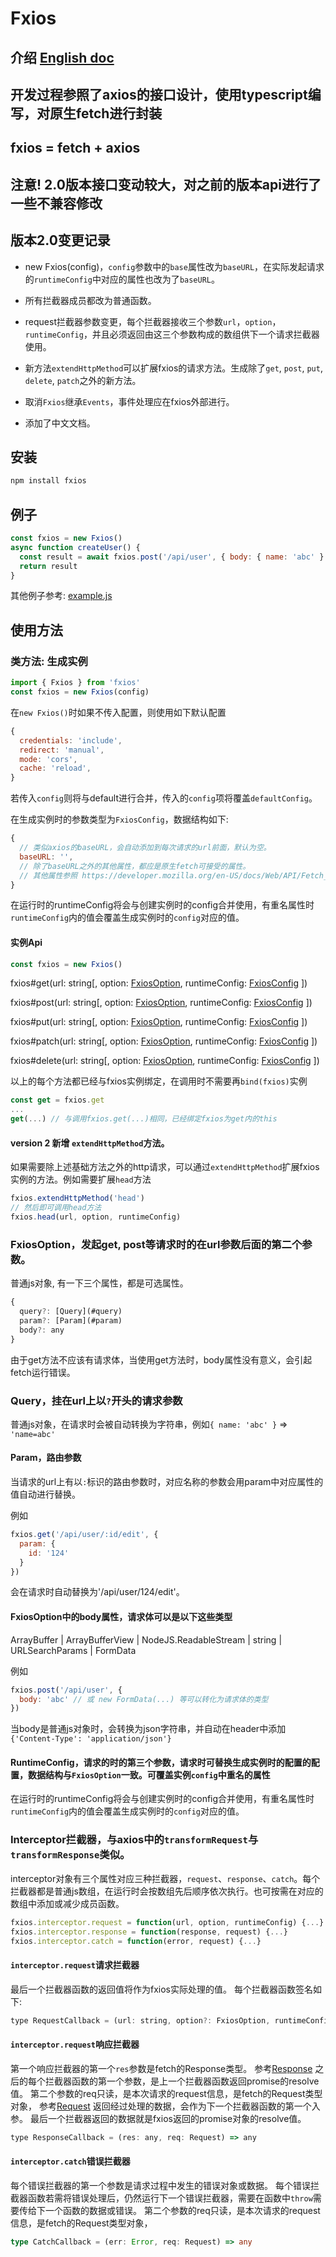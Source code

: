 # Fxios

## 介绍 [English doc](./README.md)

## 开发过程参照了axios的接口设计，使用typescript编写，对原生fetch进行封装

## fxios = fetch + axios

## 注意! 2.0版本接口变动较大，对之前的版本api进行了一些不兼容修改

## 版本2.0变更记录

* new Fxios(config)，`config`参数中的`base`属性改为`baseURL`，在实际发起请求的`runtimeConfig`中对应的属性也改为了`baseURL`。

* 所有拦截器成员都改为普通函数。

* request拦截器参数变更，每个拦截器接收三个参数`url`，`option`，`runtimeConfig`，并且必须返回由这三个参数构成的数组供下一个请求拦截器使用。

* 新方法`extendHttpMethod`可以扩展fxios的请求方法。生成除了`get`, `post`, `put`, `delete`, `patch`之外的新方法。

* 取消`Fxios`继承`Events`，事件处理应在fxios外部进行。

* 添加了中文文档。

## 安装

```bash
npm install fxios
```

## 例子

```javascript
const fxios = new Fxios()
async function createUser() {
  const result = await fxios.post('/api/user', { body: { name: 'abc' } })
  return result
}
```

其他例子参考: [example.js](./example.js)

## 使用方法

### 类方法: 生成实例

```js
import { Fxios } from 'fxios'
const fxios = new Fxios(config)
```

在`new Fxios()`时如果不传入配置，则使用如下默认配置

```js
{
  credentials: 'include',
  redirect: 'manual',
  mode: 'cors',
  cache: 'reload',
}
```

若传入`config`则将与default进行合并，传入的`config`项将覆盖`defaultConfig`。

在生成实例时的参数类型为`FxiosConfig`，数据结构如下:

```javascript
{
  // 类似axios的baseURL，会自动添加到每次请求的url前面，默认为空。
  baseURL: '',
  // 除了baseURL之外的其他属性，都应是原生fetch可接受的属性。
  // 其他属性参照 https://developer.mozilla.org/en-US/docs/Web/API/Fetch_API
}
```

在运行时的runtimeConfig将会与创建实例时的config合并使用，有重名属性时`runtimeConfig`内的值会覆盖生成实例时的`config`对应的值。


#### 实例Api

```javascript
const fxios = new Fxios()
```

fxios#get(url: string[, option: [FxiosOption](#option), runtimeConfig: [FxiosConfig](#runtimeConfig) ])

fxios#post(url: string[, option: [FxiosOption](#option), runtimeConfig: [FxiosConfig](#runtimeConfig) ])

fxios#put(url: string[, option: [FxiosOption](#option), runtimeConfig: [FxiosConfig](#runtimeConfig) ])

fxios#patch(url: string[, option: [FxiosOption](#option), runtimeConfig: [FxiosConfig](#runtimeConfig) ])

fxios#delete(url: string[, option: [FxiosOption](#option), runtimeConfig: [FxiosConfig](#runtimeConfig) ])

以上的每个方法都已经与fxios实例绑定，在调用时不需要再`bind(fxios)`实例

```javascript
const get = fxios.get
...
get(...) // 与调用fxios.get(...)相同，已经绑定fxios为get内的this
```

#### version 2 新增 `extendHttpMethod`方法。

如果需要除上述基础方法之外的http请求，可以通过`extendHttpMethod`扩展fxios实例的方法。例如需要扩展`head`方法

```javascript
fxios.extendHttpMethod('head')
// 然后即可调用head方法
fxios.head(url, option, runtimeConfig)
```

### FxiosOption，发起get, post等请求时的在url参数后面的第二个参数。

普通js对象, 有一下三个属性，都是可选属性。

```javascript
{
  query?: [Query](#query)
  param?: [Param](#param)
  body?: any
}
```

由于get方法不应该有请求体，当使用get方法时，body属性没有意义，会引起fetch运行错误。

### Query，挂在url上以`?`开头的请求参数

普通js对象，在请求时会被自动转换为字符串，例如`{ name: 'abc' }` => `'name=abc'`

#### Param，路由参数

当请求的url上有以`:`标识的路由参数时，对应名称的参数会用param中对应属性的值自动进行替换。

例如

```javascript
fxios.get('/api/user/:id/edit', {
  param: {
    id: '124'
  }
})
```

会在请求时自动替换为'/api/user/124/edit'。

#### FxiosOption中的body属性，请求体可以是以下这些类型

ArrayBuffer | ArrayBufferView | NodeJS.ReadableStream | string | URLSearchParams | FormData

例如

```javascript
fxios.post('/api/user', {
  body: 'abc' // 或 new FormData(...) 等可以转化为请求体的类型
})
```

当body是普通js对象时，会转换为json字符串，并自动在header中添加`{'Content-Type': 'application/json'}`

#### RuntimeConfig，请求的时的第三个参数，请求时可替换生成实例时的配置的配置，数据结构与`FxiosOption`一致。可覆盖实例`config`中重名的属性

在运行时的runtimeConfig将会与创建实例时的config合并使用，有重名属性时`runtimeConfig`内的值会覆盖生成实例时的`config`对应的值。

### Interceptor拦截器，与axios中的`transformRequest`与`transformResponse`类似。

interceptor对象有三个属性对应三种拦截器，`request`、`response`、`catch`。每个拦截器都是普通js数组，在运行时会按数组先后顺序依次执行。也可按需在对应的数组中添加或减少成员函数。

```javascript
fxios.interceptor.request = function(url, option, runtimeConfig) {...}
fxios.interceptor.response = function(response, request) {...}
fxios.interceptor.catch = function(error, request) {...}
```

#### `interceptor.request`请求拦截器

最后一个拦截器函数的返回值将作为fxios实际处理的值。
每个拦截器函数签名如下:

```javascript
type RequestCallback = (url: string, option?: FxiosOption, runtimeConfig?: FxiosConfig) => [url: string, option?: FxiosOption, runtimeConfig?: FxiosConfig]
```

#### `interceptor.request`响应拦截器

第一个响应拦截器的第一个`res`参数是fetch的Response类型。
参考[Response](https://developer.mozilla.org/en-US/docs/Web/API/Response)
之后的每个拦截器函数的第一个参数，是上一个拦截器函数返回promise的resolve值。
第二个参数的req只读，是本次请求的request信息，是fetch的Request类型对象，
参考[Request](https://developer.mozilla.org/en-US/docs/Web/API/Request)
返回经过处理的数据，会作为下一个拦截器函数的第一个入参。
最后一个拦截器返回的数据就是fxios返回的promise对象的resolve值。

```javascript
type ResponseCallback = (res: any, req: Request) => any
```

#### `interceptor.catch`错误拦截器

每个错误拦截器的第一个参数是请求过程中发生的错误对象或数据。
每个错误拦截器函数若需将错误处理后，仍然运行下一个错误拦截器，需要在函数中`throw`需要传给下一个函数的数据或错误。
第二个参数的req只读，是本次请求的request信息，是fetch的Request类型对象，

```typescript
type CatchCallback = (err: Error, req: Request) => any
```
